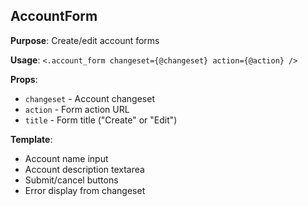 ## AccountForm
**Purpose**: Create/edit account forms

**Usage**: `<.account_form changeset={@changeset} action={@action} />`

**Props**:
- `changeset` - Account changeset
- `action` - Form action URL
- `title` - Form title ("Create" or "Edit")

**Template**:
- Account name input
- Account description textarea
- Submit/cancel buttons
- Error display from changeset
